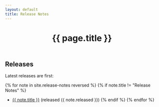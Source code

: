 ```yaml
---
layout: default
title: Release Notes
---
```


<div class="drake-page">

<header class="drake-page-header">
  <div class="contain">
    <h1>{{ page.title }}</h1>
  </div>
</header>

<section class="padding">
  <div class="contain">
<div class="markdown-body" markdown="1">

# Releases

Latest releases are first:

{% for note in site.release-notes reversed %}
{% if note.title != "Release Notes" %}
* <a href="{{ note.url }}.html">{{ note.title }}</a> (released {{ note.released }})
{% endif %}
{% endfor %}

</div>
  </div>
</section>

</div>
